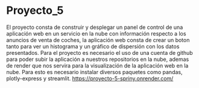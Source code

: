 # Proyecto_5
El proyecto consta de construir y desplegar un panel de control de una aplicación web en un servicio en la nube con información respecto a los anuncios de venta de coches, la aplicación web consta de crear un boton tanto para ver un histograma y un gráfico de dispersión con los datos presentados.
Para el proyecto es necesario el uso de una cuenta de github para poder subir la aplicación a nuestros repositorios en la nube, ademas de render que nos servira para la visualización de la aplicación web en la nube. Para esto es necesario instalar diversos paquetes como pandas, plotly-express y streamlit. 
https://proyecto-5-spriny.onrender.com/
